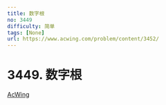 ```yaml
---
title: 数字根
no: 3449
difficulty: 简单
tags: [None]
url: https://www.acwing.com/problem/content/3452/
---
```


# 3449. 数字根

[AcWing](https://www.acwing.com/problem/content/3452/)

